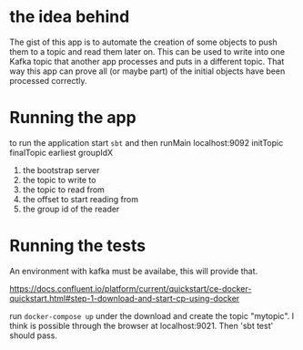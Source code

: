  
# the idea behind
The gist of this app is to automate the creation of some objects to push them 
to a topic and read them later on. This can be used to write into one Kafka topic that another app processes and puts in a different topic. That way this app can prove all (or maybe part) of the initial objects have been processed correctly. 



 

# Running the app 
to run the application start `sbt` and then 
	runMain localhost:9092 initTopic finalTopic earliest groupIdX

1. the bootstrap server
2. the topic to write to
3. the topic to read from
4. the offset to start reading from
5. the group id of the reader 



 # Running the tests

 An environment with kafka must be availabe, this will provide that. 

 https://docs.confluent.io/platform/current/quickstart/ce-docker-quickstart.html#step-1-download-and-start-cp-using-docker

 run `docker-compose up` under the download and create the topic "mytopic". I think is possible through the browser at localhost:9021. Then 'sbt test' should pass.




